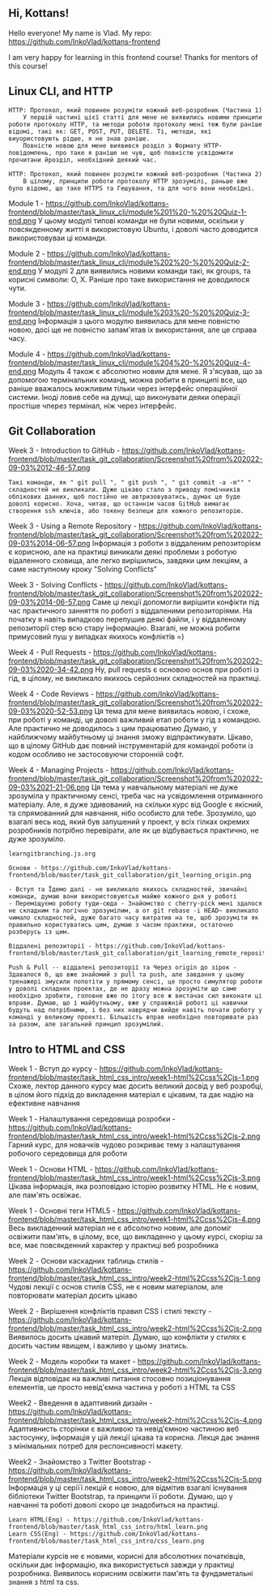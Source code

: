 ## Hi, Kottans!
Hello everyone! My name is Vlad. My repo: https://github.com/InkoVlad/kottans-frontend

I am very happy for learning in this frontend course! Thanks for mentors of this course!


## Linux CLI, and HTTP

	HTTP: Протокол, який повинен розуміти кожний веб-розробник (Частина 1)
		У першій частині цієї статті для мене не виявились новими принципи роботи протоколу HTTP, та методи роботи протоколу мені теж були раніше відомі, такі як: GET, POST, PUT, DELETE. Ті, методи, які виуористовують рідше, я не знав раніше.
		Повністю новою для мене виявився розділ з Формату HTTP-повідомлень, про таке я раніше не чув, щоб повністю усвідомити прочитани йрозділ, необхідний деякий час.
		
	HTTP: Протокол, який повинен розуміти кожний веб-розробник (Частина 2)
		В цілому, принципи роботи протоколу HTTP зрозумілі, раньше вже було відомо, що таке HTTPS та Гешування, та для чого вони необхідні.

Module 1 - https://github.com/InkoVlad/kottans-frontend/blob/master/task_linux_cli/module%201%20-%20%20Quiz-1-end.png
	У цьому модулі типові команди не були новими, оскільки у повсякденному житті я використовую Ubuntu, і доволі часто доводится використовуваи ці команди.

Module 2 - https://github.com/InkoVlad/kottans-frontend/blob/master/task_linux_cli/module%202%20-%20%20Quiz-2-end.png
	У модулі 2 для виявились новими команди такі, як groups, та корисні символи: O, X. Раніше про таке використання не доводилося чути.
	
Module 3 - https://github.com/InkoVlad/kottans-frontend/blob/master/task_linux_cli/module%203%20-%20%20Quiz-3-end.png
	Інформація з цього модулю виявилась для мене повністю новою, досі ще не повністю запам'ятав іх використання, але це справа часу.
	
Module 4 - https://github.com/InkoVlad/kottans-frontend/blob/master/task_linux_cli/module%204%20-%20%20Quiz-4-end.png
	Модуль 4 також є абсолютно новим для мене. Я з'ясував, що за допомогою термінальних команд, можна робити в принципі все, що раніше вважалось можливим тільки через інтерфейс операційної системи. Іноді ловив себе на думці, що виконувати деяки операції простіше чперез термінал, ніж через інтерфейс. 


## Git Collaboration

Week 3 - Introduction to GitHub - https://github.com/InkoVlad/kottans-frontend/blob/master/task_git_collaboration/Screenshot%20from%202022-09-03%2012-46-57.png
		
	Такі команди, як " git pull ", " git push ", " git commit -a -m"" " складностей не викликали. Дуже цікаво стало з приводу помічників облікових данних, щоб постійно не автризовуватись, думає це буде доволі корисно. Хоча, читав, що останнім часов GitHub вимагає створення ssh ключів, або токену безпеци для кожного репозиторію. 

Week 3 - Using a Remote Repository - https://github.com/InkoVlad/kottans-frontend/blob/master/task_git_collaboration/Screenshot%20from%202022-09-03%2014-06-57.png
	Інформація з роботи з віддаленим репозиторієм є корисною, але на практиці виникали деякі проблеми з роботую відаленного сховища, але легко вирішились, завдяки цим лекціям, а саме наступному кроку "Solving Conflicts"

Week 3 - Solving Conflicts - https://github.com/InkoVlad/kottans-frontend/blob/master/task_git_collaboration/Screenshot%20from%202022-09-03%2014-06-57.png
	Саме ці лекції допомогли вирішити конфікти під час практичного занняття по роботі з віддаленими репозиторіями. На початку я навіть випадково перепушив деякі файли, і у віддаленому репозиторії стер всю стару інформацію. Взагалі, не можна робити примусовий пуш у випадках якихось конфліктів =)

Week 4 - Pull Requests - https://github.com/InkoVlad/kottans-frontend/blob/master/task_git_collaboration/Screenshot%20from%202022-09-03%2020-34-42.png
	Ну, pull requests є основою основ при роботі із гід, в цілому, не викликало якихось серйозних складностей на практиці.
	
Week 4 - Code Reviews - https://github.com/InkoVlad/kottans-frontend/blob/master/task_git_collaboration/Screenshot%20from%202022-09-03%2020-52-53.png
	Ця тема для мене виявилась новою, і схоже, при роботі у команді, це доволі важливий етап роботи у гід з командою. Але практично не доводилось з цим працюватию Думаю, у найближчому майбутньому ці знання зможу відпрактикувати. Цікаво, що в цілому GitHub дає повний інструментарій для командої роботи із кодом особливо не застосовуючи сторонній софт.

Week 4 - Managing Projects - https://github.com/InkoVlad/kottans-frontend/blob/master/task_git_collaboration/Screenshot%20from%202022-09-03%2021-21-06.png
	Ця тема у навчальному матеріалі не дуже зрозуміла у практичному сенсі, треба час на усвідомлення отриманного матеріалу. Але, я дуже здивований, на скільки курс від Google є якісний, та спрямованний для навчання, нібо особисто для тебе. 
	Зрозуміло, що взагалі весь код, який був запушений у проект, у всіх гілках окремих розробників потрібно перевірати, але як це відбувається практично, не дуже зрозуміло.


	learngitbranching.js.org
	
	Основи - https://github.com/InkoVlad/kottans-frontend/blob/master/task_git_collaboration/git_learning_origin.png
	
	- Вступ та Їдемо далі - не викликало якихось складностей, звичайні команди, думаю вони використовуютсья майже кожного дня у роботі
	- Переміщуємо роботу туди-сюда - Знайомство с cherry-pick мені здалося не складним та логічно зрозумілим, а от git rebase -i HEAD~ викликало чимало складностей, дуже багато часу витратив на те, щоб зрозуміти як правильно користуватись цим, думаю з часом практики, остаточно розберусь із цим.
	
	Віддалені репозиторії - https://github.com/InkoVlad/kottans-frontend/blob/master/task_git_collaboration/git_learning_remote_repositories.png
	
	Push & Pull -- віддалені репозиторії та Через origin до зірок - Здавалося б, що вже знайомий з pull та push, але завдання у цьому тренажері змусили попотіти у прямому сенсі, це просто симулятор роботи у доволі складних проектах, де не дразу можна зрозуміти що саме необхідно зробити, головне вже по ітогу все ж вистачає сил виконати ці вправи. Думаю, що і майбутньому, вже у справжній роботі ці навички будуть над потрібними, і без них наврядчи вийде навіть почати роботу у команді у великому проекті. Більшість вправ необхідно повторювати раз за разом, але загальний принцип зрозумілий.


## Intro to HTML and CSS

Week 1 - Вступ до курсу - https://github.com/InkoVlad/kottans-frontend/blob/master/task_html_css_intro/week1-html%2Ccss%2Cjs-1.png
	Схоже, лектор данного курсу має досить великий досвід у веб розробці, в цілом його підхід до викладення матеріал є цікавим, та дає надію на ефективне навчання 

Week 1 - Налаштування середовища розробки - https://github.com/InkoVlad/kottans-frontend/blob/master/task_html_css_intro/week1-html%2Ccss%2Cjs-2.png
	Гарний курс, для новачків чудово розкриває тему з налаштування робочого середовища для роботи
	

Week 1 - Основи HTML - https://github.com/InkoVlad/kottans-frontend/blob/master/task_html_css_intro/week1-html%2Ccss%2Cjs-3.png
	Цікава інформація, яка розповідаю історію розвитку HTML. Не є новим, але пам'ять освіжає. 

Week 1 - Основні теги HTML5 - https://github.com/InkoVlad/kottans-frontend/blob/master/task_html_css_intro/week1-html%2Ccss%2Cjs-4.png
	Весь викладенний матеріал не є абсолютно новим, але допоміг освіжити пам'ять, в цілому, все, що викладенно у цьому курсі, скоріш за все, має повсякденний характер у практиці веб розробника
	
	
Week 2 - Основи каскадних таблиць стилів - https://github.com/InkoVlad/kottans-frontend/blob/master/task_html_css_intro/week2-html%2Ccss%2Cjs-1.png
	Чудові лекції с основ стилів CSS, не є новим матеріалом, але повторювати матеріал досить цікаво
	
Week 2 - Вирішення конфліктів правил CSS і стилі тексту - https://github.com/InkoVlad/kottans-frontend/blob/master/task_html_css_intro/week2-html%2Ccss%2Cjs-2.png
	Виявилось досить цікавий матеріл. Думаю, що конфлікти у стилях є досить частим явищем, і важливо у цьому знатись.
	
Week 2 - Модель коробки та макет - https://github.com/InkoVlad/kottans-frontend/blob/master/task_html_css_intro/week2-html%2Ccss%2Cjs-3.png
	Лекція відповідає на важливі питання стосовно позиціонування елементів, це просто невід'ємна частина у роботі з HTML та CSS
	
Week2 - Введення в адаптивний дизайн - https://github.com/InkoVlad/kottans-frontend/blob/master/task_html_css_intro/week2-html%2Ccss%2Cjs-4.png
	Адаптивнисть сторінки є важливою та невід'ємною частиною веб застосунку, інформація у цій лекції цікава та корисна. Лекця дає знання з мінімальних потреб для респонсивності макету.
	
Week2 - Знайомство з Twitter Bootstrap - https://github.com/InkoVlad/kottans-frontend/blob/master/task_html_css_intro/week2-html%2Ccss%2Cjs-5.png
	Інформація у ці серіїї лекцій є новою, для відмітив взагалі існування бібліотеки Twitter Bootstrap, та принципи її роботи. Думаю, що у навчанні та роботі доволі скоро це знадобиться на практиці.

	
	Learn HTML(Eng) - https://github.com/InkoVlad/kottans-frontend/blob/master/task_html_css_intro/html_learn.png
	Learn CSS(Eng) - https://github.com/InkoVlad/kottans-frontend/blob/master/task_html_css_intro/css_learn.png
	
Матеріали курсів не є новими, корисні для абсолютних початківців, оскільки дає інформацію, яка використується завжди у практиці розробника. Виявилось корисним освіжити пам'ять та фундаметальні знання з html та css.













	

